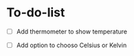 # To-do-list

- [ ] Add thermometer to show temperature
- [ ] Add option to chooso Celsius or Kelvin


